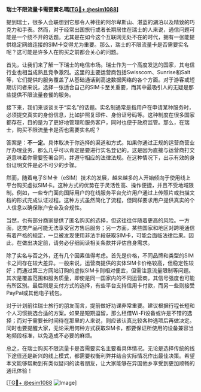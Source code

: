 **瑞士不限流量卡需要實名嗎[[TG💪+ @esim1088](https://t.me/s/esim1088)]**

提到瑞士，很多人会联想到它那令人神往的阿尔卑斯山、湛蓝的湖泊以及精致的巧克力和手表。然而，对于经常出国旅行或者长期居住在瑞士的人来说，通信问题可能是一个绕不开的话题。尤其是在如今这个互联网无处不在的时代，拥有一张能提供稳定网络连接的SIM卡变得尤为重要。那么，瑞士的不限流量卡是否需要实名呢？这可能是许多人在购买之前都会关心的问题。

首先，让我们来了解一下瑞士的电信市场。瑞士作为一个高度发达的国家，其电信行业也相当成熟且竞争激烈。这里的主要运营商包括Swisscom、Sunrise和Salt等，它们提供的服务覆盖了从基础通话到高速数据网络的各个方面。对于游客或短期访问者来说，选择一张适合自己的SIM卡至关重要，而其中最吸引人的无疑是那些提供不限流量套餐的服务。

接下来，我们来谈谈关于“实名”的话题。实名制通常是指用户在申请某种服务时，必须提交真实的身份信息，比如护照复印件、身份证号码等。这种制度在很多国家都存在，目的是为了更好地管理和服务客户，同时也便于政府监管。那么，在瑞士，购买不限流量卡是否也需要实名呢？

答案是：**不一定**。具体取决于你选择的渠道和方式。如果你通过正规的运营商营业厅办理业务，那么几乎可以肯定是要进行实名登记的。这是因为直接与运营商打交道意味着你需要签署合同，并遵守相应的法律法规。在这种情况下，出示有效的身份证明文件是必不可少的步骤。

然而，随着电子SIM卡（eSIM）技术的发展，越来越多的人开始倾向于使用线上平台购买虚拟SIM卡。这种方式的优势在于灵活性高、操作便捷，并且不受地域限制。例如，一些专门面向国际用户的在线服务平台允许用户通过上传照片或扫描文档的形式完成认证过程。这种方式虽然简化了流程，但同样要求用户提供真实的个人信息以确保账户安全及合规性。

当然，也有部分商家提供了匿名购买的选择，但这往往伴随着更高的风险。一方面，这类产品可能无法享受官方售后服务；另一方面，某些国家和地区对跨境通信有着严格的规定，一旦被发现使用非法手段获取SIM卡，可能会面临法律后果。因此，在做出决定前，请务必仔细阅读相关条款并评估自身需求。

除了实名与否之外，还有几个因素值得考虑。首先是价格，不同品牌和类型的SIM卡之间存在较大差异。一般来说，运营商提供的实体SIM卡价格较高，但稳定性较好；而通过第三方网站订购的虚拟SIM卡则相对便宜，但需注意流量限制等问题。其次是覆盖范围和服务质量，即使是同一国家内的不同运营商，其信号强度也可能有所区别。最后则是支付方式的选择，有些平台支持信用卡付款，而另一些则接受PayPal或其他电子钱包。

对于计划前往瑞士旅行的朋友而言，提前做好功课非常重要。建议根据行程长短和个人习惯挑选合适的方案。如果是短期逗留，那么租借Wi-Fi设备或许是不错的选择；而对于需要长时间待在那里的人来说，则应该认真比较各种选项后再做决定。同时也要提醒大家，无论采用何种方式获取SIM卡，都要保证所使用的设备兼容当地频段标准，以免造成不必要的麻烦。

总之，在瑞士购买不限流量卡是否需要实名主要看具体情况。无论是选择传统的线下途径还是新兴的线上模式，都需要权衡利弊并结合实际情况作出最佳决策。希望本文能够帮助到有类似疑问的读者朋友，让大家能够在异国他乡享受到更加顺畅的通讯体验！

[[TG💪+ @esim1088](https://t.me/s/esim1088) ![Image](https://i.postimg.cc/4NQfJmqS/Snipaste-2025-05-13-00-14-12.png)]